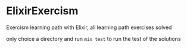 # ElixirExercism


Exercism learning path with Elixir, all learning path exercises solved

only choice a directory and run `mix test` to run the test of the solutions